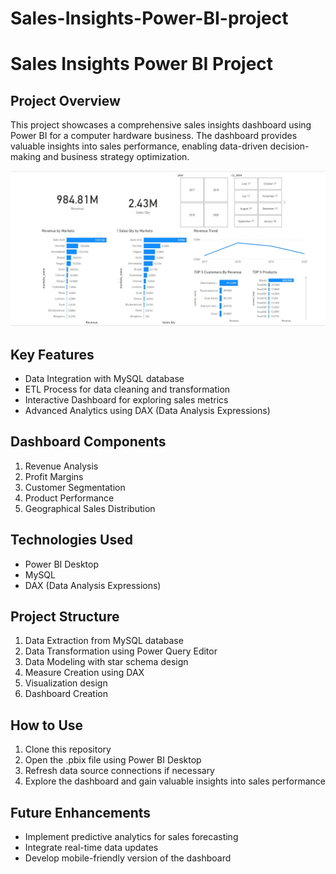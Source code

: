 # Sales-Insights-Power-BI-project
# Sales Insights Power BI Project

## Project Overview

This project showcases a comprehensive sales insights dashboard using Power BI for a computer hardware business. The dashboard provides valuable insights into sales performance, enabling data-driven decision-making and business strategy optimization.

![Dashboard](https://github.com/nanda1045/Sales-Insights-Power-BI-project/blob/main/WhatsApp%20Image%202024-09-25%20at%2012.02.46%20AM.jpeg?raw=true)


## Key Features

- Data Integration with MySQL database
- ETL Process for data cleaning and transformation
- Interactive Dashboard for exploring sales metrics
- Advanced Analytics using DAX (Data Analysis Expressions)

## Dashboard Components

1. Revenue Analysis
2. Profit Margins
3. Customer Segmentation
4. Product Performance
5. Geographical Sales Distribution

## Technologies Used

- Power BI Desktop
- MySQL
- DAX (Data Analysis Expressions)

## Project Structure

1. Data Extraction from MySQL database
2. Data Transformation using Power Query Editor
3. Data Modeling with star schema design
4. Measure Creation using DAX
5. Visualization design
6. Dashboard Creation

## How to Use

1. Clone this repository
2. Open the .pbix file using Power BI Desktop
3. Refresh data source connections if necessary
4. Explore the dashboard and gain valuable insights into sales performance

## Future Enhancements

- Implement predictive analytics for sales forecasting
- Integrate real-time data updates
- Develop mobile-friendly version of the dashboard

